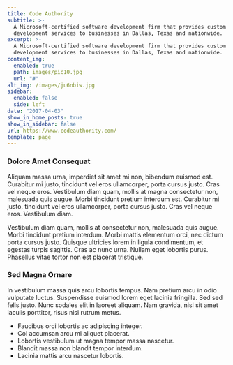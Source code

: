 ```yaml
---
title: Code Authority
subtitle: >-
  A Microsoft-certified software development firm that provides custom software
  development services to businesses in Dallas, Texas and nationwide.
excerpt: >-
  A Microsoft-certified software development firm that provides custom software
  development services to businesses in Dallas, Texas and nationwide.
content_img:
  enabled: true
  path: images/pic10.jpg
  url: "#"
alt_img: /images/ju6nbiw.jpg
sidebar:
  enabled: false
  side: left
date: "2017-04-03"
show_in_home_posts: true
show_in_sidebar: false
url: https://www.codeauthority.com/
template: page
---
```


### Dolore Amet Consequat

Aliquam massa urna, imperdiet sit amet mi non, bibendum euismod est. Curabitur mi justo, tincidunt vel eros ullamcorper, porta cursus justo. Cras vel neque eros. Vestibulum diam quam, mollis at magna consectetur non, malesuada quis augue. Morbi tincidunt pretium interdum est. Curabitur mi justo, tincidunt vel eros ullamcorper, porta cursus justo. Cras vel neque eros. Vestibulum diam.

Vestibulum diam quam, mollis at consectetur non, malesuada quis augue. Morbi tincidunt pretium interdum. Morbi mattis elementum orci, nec dictum porta cursus justo. Quisque ultricies lorem in ligula condimentum, et egestas turpis sagittis. Cras ac nunc urna. Nullam eget lobortis purus. Phasellus vitae tortor non est placerat tristique.

### Sed Magna Ornare

In vestibulum massa quis arcu lobortis tempus. Nam pretium arcu in odio vulputate luctus. Suspendisse euismod lorem eget lacinia fringilla. Sed sed felis justo. Nunc sodales elit in laoreet aliquam. Nam gravida, nisl sit amet iaculis porttitor, risus nisi rutrum metus.

- Faucibus orci lobortis ac adipiscing integer.
- Col accumsan arcu mi aliquet placerat.
- Lobortis vestibulum ut magna tempor massa nascetur.
- Blandit massa non blandit tempor interdum.
- Lacinia mattis arcu nascetur lobortis.
